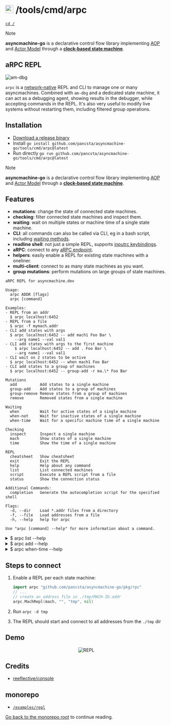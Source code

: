# <img src="https://pancsta.github.io/assets/asyncmachine-go/logo.png" height="25"/> /tools/cmd/arpc

[`cd /`](/README.md)

> [!NOTE]
> **asyncmachine-go** is a declarative control flow library implementing [AOP](https://en.wikipedia.org/wiki/Aspect-oriented_programming)
> and [Actor Model](https://en.wikipedia.org/wiki/Actor_model) through a **[clock-based state machine](/pkg/machine/README.md)**.

## aRPC REPL

![am-dbg](https://pancsta.github.io/assets/asyncmachine-go/arpc.png)

`arpc` is a [network-native](/pkg/rpc/README.md) REPL and CLI to manage one or many asyncmachines. Combined with
`am-dbg` and a dedicated state machine, it can act as a debugging agent, showing results in the debugger, while
accepting commands in the REPL. It's also very useful to modify live systems without restarting them, including
filtered group operations.

## Installation

- [Download a release binary](https://github.com/pancsta/asyncmachine-go/releases/latest)
- Install `go install github.com/pancsta/asyncmachine-go/tools/cmd/arpc@latest`
- Run directly `go run github.com/pancsta/asyncmachine-go/tools/cmd/arpc@latest`

> [!NOTE]
> **asyncmachine-go** is a declarative control flow library implementing [AOP](https://en.wikipedia.org/wiki/Aspect-oriented_programming)
> and [Actor Model](https://en.wikipedia.org/wiki/Actor_model) through a **[clock-based state machine](/pkg/machine/README.md)**.

## Features

- **mutations**: change the state of connected state machines.
- **checking**: filter connected state machines and inspect them.
- **waiting**: wait on multiple states or machine time of a single state machine.
- **CLI**: all commands can also be called via CLI, eg in a bash script, including [waiting methods](/docs/manual.md#waiting).
- **readline shell**: not just a simple REPL, supports [inputrc keybindings](https://www.gnu.org/software/bash/manual/html_node/Readline-Init-File.html).
- **aRPC**: connect to any [aRPC endpoint](/pkg/rpc/README.md).
- **helpers**: easily enable a REPL for existing state machines with a oneliner.
- **multi-client**: connect to as many state machines as you want.
- **group mutations**: perform mutations on large groups of state machines.

```text
aRPC REPL for asyncmachine.dev

Usage:
  arpc ADDR [flags]
  arpc [command]

Examples:
- REPL from an addr
  $ arpc localhost:6452
- REPL from a file
  $ arpc -f mymach.addr
- CLI add states with args
  $ arpc localhost:6452 -- add mach1 Foo Bar \
    --arg name1 --val val1
- CLI add states with args to the first machine
    $ arpc localhost:6452 -- add . Foo Bar \
    --arg name1 --val val1
- CLI wait on 2 states to be active
  $ arpc localhost:6452 -- when mach1 Foo Bar
- CLI add states to a group of machines
  $ arpc localhost:6452 -- group-add -r ma.\* Foo Bar

Mutations
  add          Add states to a single machine
  group-add    Add states to a group of machines
  group-remove Remove states from a group of machines
  remove       Removed states from a single machine

Waiting
  when         Wait for active states of a single machine
  when-not     Wait for inactive states of a single machine
  when-time    Wait for a specific machine time of a single machine

Checking
  inspect      Inspect a single machine
  mach         Show states of a single machine
  time         Show the time of a single machine

REPL
  cheatsheet   Show cheatsheet
  exit         Exit the REPL
  help         Help about any command
  list         List connected machines
  script       Execute a REPL script from a file
  status       Show the connection status

Additional Commands:
  completion   Generate the autocompletion script for the specified shell

Flags:
  -d, --dir    Load *.addr files from a directory
  -f, --file   Load addresses from a file
  -h, --help   help for arpc

Use "arpc [command] --help" for more information about a command.
```

<details>
<summary>$ arpc list --help</summary>

```text
List connected machines

Usage:
  arpc list [flags]

Examples:
list -a Foo -a Bar --mtime-min 1631

Flags:
  -a, --active stringArray         Filter by an active state (repeatable)
  -d, --disconn                    Show disconnected (default true)
  -f, --from int                   Start from this index
  -h, --help                       help for list
  -I, --id-partial string          Substring to match machine IDs
  -p, --id-prefix string           Prefix to match machine IDs
  -r, --id-regexp string           Regexp to match machine IDs
  -s, --id-suffix string           Suffix to match machine IDs
  -i, --inactive stringArray       Filter by an inactive state (repeatable)
  -l, --limit int                  Mutate up to N machines
  -T, --mtime-max uint             Max machine time, e.g. "1631616000"
  -t, --mtime-min uint             Min machine time, e.g. "1631616000"
  -m, --mtime-states stringArray   Take machine time only from these states (repeatable)
  -P, --parent string              Filter by parent ID
  -z, --states                     Print states (default true)
  -Z, --states-all                 Print all states (requires --states)
```

</details>

<details>
<summary>$ arpc add --help</summary>

```text
Add states to a single machine

Usage:
  arpc add MACH STATES [flags]

Examples:
$ add mach1 Foo Bar \
  --arg name1 --val val1 \
  --arg name2 --val val2

Flags:
      --arg stringArray   Argument name (repeatable)
  -h, --help              help for add
      --val stringArray   Argument value (repeatable)
```

</details>

<details>
<summary>$ arpc when-time --help</summary>

```text
Wait for a specific machine time of a single machine

Usage:
  arpc when-time MACH STATES TIMES [flags]

Examples:
when-time mach1 -s Foo -t 1000 -s Bar -t 2000

Flags:
  -h, --help                help for when-time
  -s, --state stringArray   State name (repeatable)
  -t, --time stringArray    Machine time (repeatable)
```

</details>

## Steps to connect

1. Enable a REPL per each state machine:

    ```go
    import arpc "github.com/pancsta/asyncmachine-go/pkg/rpc"
    // ...
    // create an address file in ./tmp/MACH-ID.addr
    arpc.MachRepl(mach, "", "tmp", nil)
    ```

2. Run `arpc -d tmp`
3. The REPL should start and connect to all addresses from the `./tmp` dir

## Demo

<div align="center">
    <img src="https://pancsta.github.io/assets/asyncmachine-go/videos/repl-demo1.gif" alt="REPL" />
</div>

## Credits

- [reeflective/console](https://github.com/reeflective/console/)

## monorepo

- [`/examples/repl`](/examples/repl)

[Go back to the monorepo root](/README.md) to continue reading.
